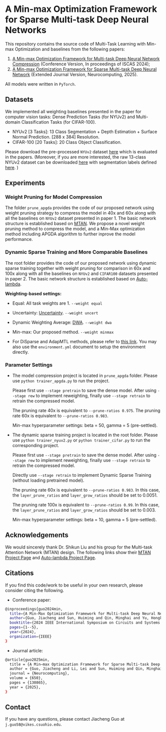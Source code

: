 # A Min-max Optimization Framework for Sparse Multi-task Deep Neural Networks
This repository contains the source code of Multi-Task Learning with Min-max Optimization and baselines from the following papers:
1) [A Min-max Optimization Framework for Multi-task Deep Neural Network Compression](https://ieeexplore.ieee.org/stamp/stamp.jsp?tp=&arnumber=10557958) (Conference Version, In proceedings of ISCAS 2024);
2) [A Min-max Optimization Framework for Sparse Multi-task Deep Neural Network](https://www.sciencedirect.com/science/article/pii/S0925231225015371) (Extended Journal Version, Neurocomputing, 2025).

All models were written in `PyTorch`. 

## Datasets
We implemented all weighting baselines presented in the paper for computer vision tasks: Dense Prediction Tasks (for NYUv2) and Multi-domain Classification Tasks (for CIFAR-100).

- NYUv2 [3 Tasks]: 13 Class Segmentation + Depth Estimation + Surface Normal Prediction. [288 x 384] Resolution.
- CIFAR-100 [20 Tasks]: 20 Class Object Classification.

Please download the pre-processed `NYUv2` dataset [here](https://www.dropbox.com/scl/fo/p7n54hqfpfyc6fe6n62qk/AKVb28ZmgDiGdRMNkX5WJvo?rlkey=hcf31bdrezqjih36oi8usjait&e=1&dl=0) which is evaluated in the papers. (Moreover, if you are more interested, the raw 13-class NYUv2 dataset can be downloaded [here](https://github.com/ankurhanda/nyuv2-meta-data) with segmentation labels defined [here](https://github.com/ankurhanda/SceneNetv1.0/). )

## Experiments

### Weight Pruning for Model Compression
The folder `prune_apgda` provides the code of our proposed network using weight pruning strategy to compress the model in 40x and 60x along with all the baselines on `NYUv2` dataset presented in paper 1. The basic network structure is established based on [MTAN](https://github.com/lorenmt/mtan). 
We propose a novel weight pruning method to compress the model, and a Min-Max optimization method including APGDA algorithm to further inprove the model performance.

### Dynamic Sparse Training and More Comparable Baselines
The root folder provides the code of our proposed network using dynamic sparse training together with weight pruning for comparison in 60x and 100x along with all the baselines on `NYUv2` and `CIFAR100` datasets presented in paper 2. The basic network structure is established based on [Auto-lambda](https://github.com/lorenmt/auto-lambda).

**Weighting-based settings:**
- Equal: All task weights are 1. `--weight equal`
- Uncertainty: [Uncertainty](https://openaccess.thecvf.com/content_cvpr_2018/papers/Kendall_Multi-Task_Learning_Using_CVPR_2018_paper.pdf). `--weight uncert`
- Dynamic Weighting Average: [DWA](https://openaccess.thecvf.com/content_CVPR_2019/papers/Liu_End-To-End_Multi-Task_Learning_With_Attention_CVPR_2019_paper.pdf). `--weight dwa`
- Min-max: Our proposed method. `--weight minmax`
  
- For DiSparse and AdapMTL methods, please refer to [this link](https://github.com/MitchellX/AdapMTL). You may also use the `environment.yml` document to setup the environment directly.

### Parameter Settings

- The model compression project is located in `prune_apgda` folder. Please use `python trainer_apgda.py` to run the project.

  Please first use `--stage pretrain` to save the dense model. After using `--stage rew` to implement reweighting, finally use `--stage retrain` to retrain the compressed model.
  
  The pruning rate 40x is equivalent to `--prune-ratios 0.975`. The pruning rate 60x is equivalent to `--prune-ratios 0.983`.
  
  Min-max hyperparameter settings: beta = 50, gamma = 5 (pre-settled).

- The dynamic sparse training project is located in the root folder. Please use `python trainer_nyuv2.py` or `python trainer_cifar.py` to run the corresponding project.
  
  Please first use `--stage pretrain` to save the dense model. After using `--stage rew` to implement reweighting, finally use `--stage retrain` to retrain the compressed model.
  
  Directly use `--stage retrain` to implement Dynamic Sparse Training (without loading pretrained model).
  
  The pruning rate 60x is equivalent to `--prune-ratios 0.983`. In this case, the `layer_prune_ratios` and `layer_grow_ratios` should be set to 0.0051.
  
  The pruning rate 100x is equivalent to `--prune-ratios 0.99`. In this case, the `layer_prune_ratios` and `layer_grow_ratios` should be set to 0.003.
  
  Min-max hyperparameter settings: beta = 10, gamma = 5 (pre-settled).

## Acknowledgements
We would sincerely thank Dr. Shikun Liu and his group for the Multi-task Attention Network (MTAN) design. The following links show their [MTAN Project Page](https://github.com/lorenmt/mtan) and [Auto-lambda Project Page](https://github.com/lorenmt/auto-lambda).

## Citations
If you find this code/work to be useful in your own research, please consider citing the following.
- Conference paper:
```bash
@inproceedings{guo2024min,
  title={A Min-Max Optimization Framework for Multi-task Deep Neural Network Compression},
  author={Guo, Jiacheng and Sun, Huiming and Qin, Minghai and Yu, Hongkai and Zhang, Tianyun},
  booktitle={2024 IEEE International Symposium on Circuits and Systems (ISCAS)},
  pages={1--5},
  year={2024},
  organization={IEEE}
}
```
- Journal article: 
```bash
@article{guo2025min,
  title = {A Min–max Optimization Framework for Sparse Multi-task Deep Neural Network},
  author = {Guo, Jiacheng and Li, Lei and Sun, Huiming and Qin, Minghai and Yu, Hongkai and Zhang, Tianyun},
  journal = {Neurocomputing},
  volume = {650},
  pages = {130865},
  year = {2025},
}
```
## Contact
If you have any questions, please contact Jiacheng Guo at `j.guo58@vikes.csuohio.edu`.

